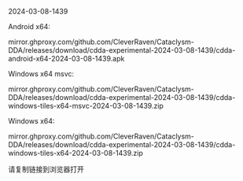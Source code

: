 2024-03-08-1439

Android x64:

mirror.ghproxy.com/github.com/CleverRaven/Cataclysm-DDA/releases/download/cdda-experimental-2024-03-08-1439/cdda-android-x64-2024-03-08-1439.apk

Windows x64 msvc:

mirror.ghproxy.com/github.com/CleverRaven/Cataclysm-DDA/releases/download/cdda-experimental-2024-03-08-1439/cdda-windows-tiles-x64-msvc-2024-03-08-1439.zip

Windows x64:

mirror.ghproxy.com/github.com/CleverRaven/Cataclysm-DDA/releases/download/cdda-experimental-2024-03-08-1439/cdda-windows-tiles-x64-2024-03-08-1439.zip

请复制链接到浏览器打开

